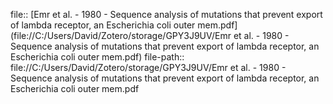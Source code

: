 file:: [Emr et al. - 1980 - Sequence analysis of mutations that prevent export of lambda receptor, an Escherichia coli outer mem.pdf](file://C:/Users/David/Zotero/storage/GPY3J9UV/Emr et al. - 1980 - Sequence analysis of mutations that prevent export of lambda receptor, an Escherichia coli outer mem.pdf)
file-path:: file://C:/Users/David/Zotero/storage/GPY3J9UV/Emr et al. - 1980 - Sequence analysis of mutations that prevent export of lambda receptor, an Escherichia coli outer mem.pdf
